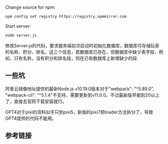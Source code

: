 
Change source for npm:

```bash
npm config set registry https://registry.npmmirror.com
```

Start server:

```bash
node server.js
```

修改Server.js的代码，要求服务端初次启动时初始化数据库，数据库可存储玩家的名称、积分、排名，这三个信息，若数据库已存在，但数据库中缺少表字段，例如，只有名称，没有积分和排名段，则在已有数据库上新增缺少的段


## 一些坑

阿里云镜像地址提供的最新Node.js v10.19.0版本对于"webpack": "^5.89.0", "webpack-cli": "^5.1.4"不支持，需要更新到v11.0.0。不过最新版早都到20以上了，直接去官网下载安装就行。

GPT4对于pixi的资料似乎只到pixi5，新版的pixi7把loader方法拆分了，导致GPT4提供的代码不能用。

## 参考链接

[PixiJs API]: https://pixijs.download/release/docs/index.html
